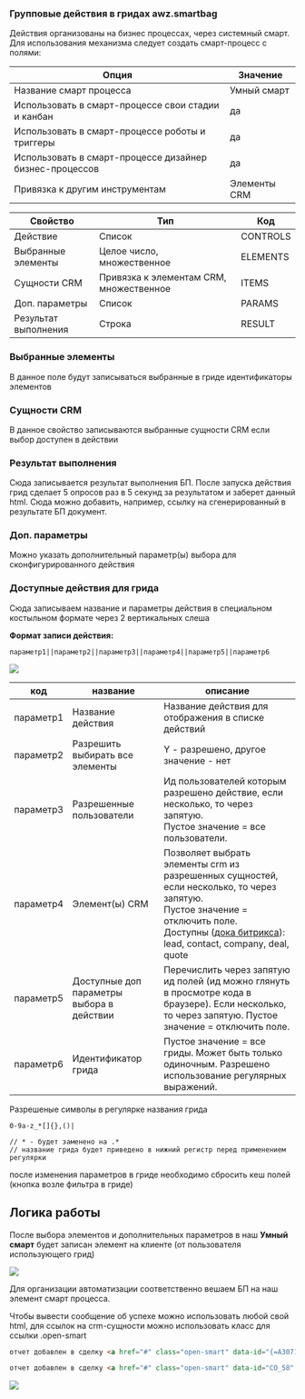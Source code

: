<!-- title-start -->
### Групповые действия в гридах awz.smartbag
<!-- title-start -->

<!-- mainstart -->
Действия организованы на бизнес процессах, через системный смарт. 
Для использования механизма следует создать смарт-процесс с полями:

| Опция                                                   | Значение          |
|---------------------------------------------------------|-------------------|
| Название смарт процесса                                 | Умный смарт       |
| Использовать в смарт-процессе свои стадии и канбан      | да                |
| Использовать в смарт-процессе роботы и триггеры         | да                |
| Использовать в смарт-процессе дизайнер бизнес-процессов | да                |
| Привязка к другим инструментам                          | Элементы CRM      |



| Свойство              | Тип                                     | Код      |
|-----------------------|-----------------------------------------|----------|
| Действие              | Список                                  | CONTROLS |
| Выбранные элементы    | Целое число, множественное              | ELEMENTS |
| Сущности CRM          | Привязка к элементам CRM, множественное | ITEMS    |
| Доп. параметры        | Список                                  | PARAMS   |
| Результат выполнения  | Строка                                  | RESULT   |

### Выбранные элементы

В данное поле будут записываться выбранные в гриде идентификаторы элементов

### Сущности CRM

В данное свойство записываются выбранные сущности CRM если выбор доступен в действии

### Результат выполнения

Сюда записывается результат выполнения БП. 
После запуска действия грид сделает 5 опросов раз в 5 секунд за результатом и заберет данный html. 
Сюда можно добавить, например, ссылку на сгенерированный в результате БП документ.

### Доп. параметры

Можно указать дополнительный параметр(ы) выбора для сконфигурированного действия

### Доступные действия для грида

Сюда записываем название и параметры действия в специальном костыльном формате через 2 вертикальных слеша

**Формат записи действия:** 

```
параметр1||параметр2||параметр3||параметр4||параметр5||параметр6
```

![](https://zahalski.dev/images/modules/keis02/001.png)

| код       | название                                  | описание                                                                                                                                                                                                                                                               |
|-----------|-------------------------------------------|------------------------------------------------------------------------------------------------------------------------------------------------------------------------------------------------------------------------------------------------------------------------|
| параметр1 | Название действия                         | Название действия для отображения в списке действий                                                                                                                                                                                                                    |
| параметр2 | Разрешить выбирать все элементы           | Y - разрешено, другое значение - нет                                                                                                                                                                                                                                   |
| параметр3 | Разрешенные пользователи                  | Ид пользователей которым разрешено действие, если несколько, то через запятую. <br/>Пустое значение = все пользователи.                                                                                                                                                |
| параметр4 | Элемент(ы) CRM                            | Позволяет выбрать элементы crm из разрешенных сущностей, если несколько, то через запятую. <br/>Пустое значение = отключить поле. <br/>Доступны ([дока битрикса](https://dev.1c-bitrix.ru/rest_help/js_library/dialog/selectCRM.php)): lead, contact, company, deal, quote |
| параметр5 | Доступные доп параметры выбора в действии | Перечислить через запятую ид полей (ид можно глянуть в просмотре кода в браузере). Если несколько, то через запятую. Пустое значение = отключить поле.                                                                                                                 |
| параметр6 | Идентификатор грида                       | Пустое значение = все гриды. Может быть только одиночным. Разрешено использование регулярных выражений.                                                                                                                                    |                                

Разрешеные символы в регулярке названия грида

```
0-9a-z_*[]{},()|

// * - будет заменено на .*
// название грида будет приведено в нижний регистр перед применением регулярки
```

после изменения параметров в гриде необходимо сбросить кеш полей (кнопка возле фильтра в гриде)

## Логика работы

После выбора элементов и дополнительных параметров в наш **Умный смарт** будет записан элемент на клиенте (от пользователя использующего грид)

![](https://zahalski.dev/images/modules/keis02/003.png)

Для организации автоматизации соответственно вешаем БП на наш элемент смарт процесса.

Чтобы вывести сообщение об успехе можно использовать любой свой html, для ссылок на crm-сущности можно использовать класс для ссылки .open-smart

```html
отчет добавлен в сделку <a href="#" class="open-smart" data-id="{=A30714_91550_27456_60555:Value}" data-ent="company">{=A79182_84572_8297_92020:TITLE}</a>
```

```html
отчет добавлен в сделку <a href="#" class="open-smart" data-id="CO_58" data-ent="company">test</a>
```

![](https://zahalski.dev/images/modules/keis02/002.png)

<!-- mainend -->